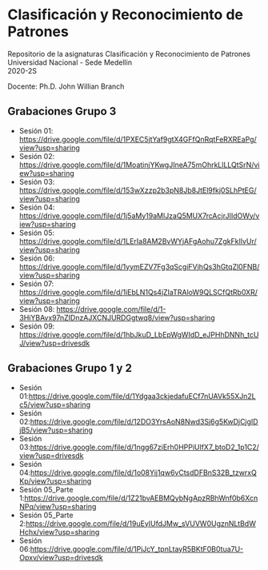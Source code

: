 # Clasificación y Reconocimiento de Patrones

Repositorio de la asignaturas Clasificación y Reconocimiento de Patrones  
Universidad Nacional - Sede Medellin  
2020-2S

Docente: Ph.D. John Willian Branch  

## Grabaciones Grupo 3  
* Sesión 01: https://drive.google.com/file/d/1PXEC5jtYaf9gtX4GFfQnRqtFeRXREaPg/view?usp=sharing  
* Sesión 02: https://drive.google.com/file/d/1MoatinjYKwgJIneA75mOhrkLlLLQtSrN/view?usp=sharing  
* Sesión 03: https://drive.google.com/file/d/153wXzzp2b3pN8Jb8JtEl9fkj0SLhPtEG/view?usp=sharing
* Sesión 04: https://drive.google.com/file/d/1j5aMy19aMlJzaQ5MUX7rcAcjrJIIdOWy/view?usp=sharing
* Sesión 05: https://drive.google.com/file/d/1LErIa8AM2BvWYjAFgAohu7ZgkFklIvUr/view?usp=sharing
* Sesión 06: https://drive.google.com/file/d/1yymEZV7Fg3qScgiFVjhQs3hGtqZl0FNB/view?usp=sharing
* Sesión 07: https://drive.google.com/file/d/1iEbLN1Qs4jZIaTRAloW9QLSCfQtRb0XR/view?usp=sharing
* Sesión 08: https://drive.google.com/file/d/1-3HiYBAvx97nZIDnzAJXCNJURDGgtwq8/view?usp=sharing
* Sesión 09: https://drive.google.com/file/d/1hbJkuD_LbEpWgWIdD_eJPHhDNNh_tcUJ/view?usp=drivesdk

## Grabaciones Grupo 1 y 2
* Sesión 01:https://drive.google.com/file/d/1Ydgaa3ckjedafuECf7nUAVk55XJn2Lc5/view?usp=sharing
* Sesión 02:https://drive.google.com/file/d/12DO3YrsAoN8Nwd3Sj6g5KwDjCjgIDjB5/view?usp=sharing
* Sesión 03:https://drive.google.com/file/d/1ngg67ziErh0HPPiUlfX7_btoD2_1p1C2/view?usp=drivesdk
* Sesión 04:https://drive.google.com/file/d/1o08Yij1qw6vCtsdDFBnS32B_tzwrxQKp/view?usp=sharing
* Sesión 05_Parte 1:https://drive.google.com/file/d/1Z21bvAEBMQybNgApzRBhWnf0b6XcnNPq/view?usp=sharing
* Sesión 05_Parte 2:https://drive.google.com/file/d/19uEyIUfdJMw_sVUVW0UgznNLtBdWHchx/view?usp=sharing
* Sesión 06:https://drive.google.com/file/d/1PjJcY_tpnLtayR5BKtF0B0tua7U-Opxv/view?usp=drivesdk
